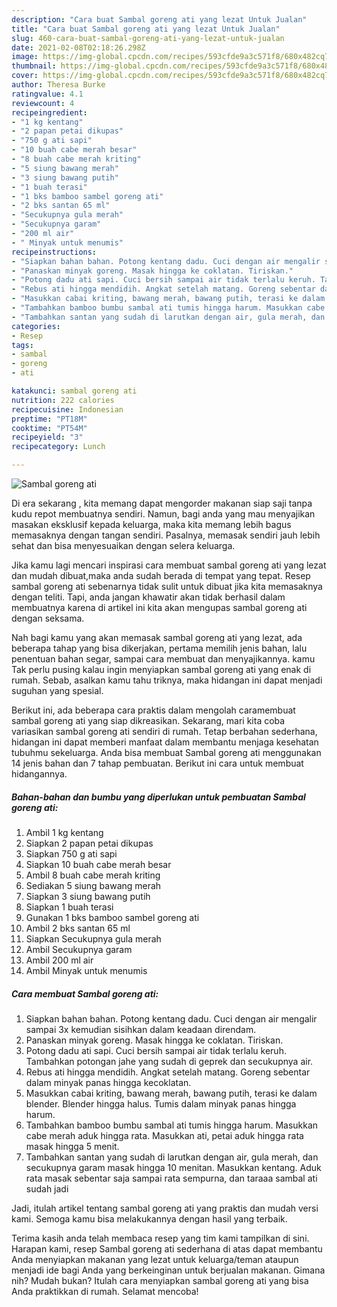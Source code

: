 ```yaml
---
description: "Cara buat Sambal goreng ati yang lezat Untuk Jualan"
title: "Cara buat Sambal goreng ati yang lezat Untuk Jualan"
slug: 460-cara-buat-sambal-goreng-ati-yang-lezat-untuk-jualan
date: 2021-02-08T02:18:26.298Z
image: https://img-global.cpcdn.com/recipes/593cfde9a3c571f8/680x482cq70/sambal-goreng-ati-foto-resep-utama.jpg
thumbnail: https://img-global.cpcdn.com/recipes/593cfde9a3c571f8/680x482cq70/sambal-goreng-ati-foto-resep-utama.jpg
cover: https://img-global.cpcdn.com/recipes/593cfde9a3c571f8/680x482cq70/sambal-goreng-ati-foto-resep-utama.jpg
author: Theresa Burke
ratingvalue: 4.1
reviewcount: 4
recipeingredient:
- "1 kg kentang"
- "2 papan petai dikupas"
- "750 g ati sapi"
- "10 buah cabe merah besar"
- "8 buah cabe merah kriting"
- "5 siung bawang merah"
- "3 siung bawang putih"
- "1 buah terasi"
- "1 bks bamboo sambel goreng ati"
- "2 bks santan 65 ml"
- "Secukupnya gula merah"
- "Secukupnya garam"
- "200 ml air"
- " Minyak untuk menumis"
recipeinstructions:
- "Siapkan bahan bahan. Potong kentang dadu. Cuci dengan air mengalir sampai 3x kemudian sisihkan dalam keadaan direndam."
- "Panaskan minyak goreng. Masak hingga ke coklatan. Tiriskan."
- "Potong dadu ati sapi. Cuci bersih sampai air tidak terlalu keruh. Tambahkan potongan jahe yang sudah di geprek dan secukupnya air."
- "Rebus ati hingga mendidih. Angkat setelah matang. Goreng sebentar dalam minyak panas hingga kecoklatan."
- "Masukkan cabai kriting, bawang merah, bawang putih, terasi ke dalam blender. Blender hingga halus. Tumis dalam minyak panas hingga harum."
- "Tambahkan bamboo bumbu sambal ati tumis hingga harum. Masukkan cabe merah aduk hingga rata. Masukkan ati, petai aduk hingga rata masak hingga 5 menit."
- "Tambahkan santan yang sudah di larutkan dengan air, gula merah, dan secukupnya garam masak hingga 10 menitan. Masukkan kentang. Aduk rata masak sebentar saja sampai rata sempurna, dan taraaa sambal ati sudah jadi"
categories:
- Resep
tags:
- sambal
- goreng
- ati

katakunci: sambal goreng ati 
nutrition: 222 calories
recipecuisine: Indonesian
preptime: "PT18M"
cooktime: "PT54M"
recipeyield: "3"
recipecategory: Lunch

---
```



![Sambal goreng ati](https://img-global.cpcdn.com/recipes/593cfde9a3c571f8/680x482cq70/sambal-goreng-ati-foto-resep-utama.jpg)

Di era  sekarang , kita memang dapat mengorder makanan siap saji tanpa kudu repot membuatnya sendiri. Namun, bagi anda yang mau menyajikan masakan eksklusif kepada keluarga, maka kita memang lebih bagus memasaknya dengan tangan sendiri. Pasalnya, memasak sendiri jauh lebih sehat dan bisa menyesuaikan dengan selera keluarga.

Jika kamu lagi mencari inspirasi cara membuat sambal goreng ati yang lezat dan mudah dibuat,maka anda sudah berada di tempat yang tepat. Resep sambal goreng ati  sebenarnya tidak sulit untuk dibuat jika kita memasaknya dengan teliti. Tapi, anda jangan khawatir akan tidak berhasil dalam membuatnya 
karena di artikel ini kita akan mengupas sambal goreng ati dengan seksama.  



Nah bagi kamu yang akan memasak sambal goreng ati yang lezat, ada beberapa tahap yang bisa dikerjakan, pertama memilih jenis bahan, lalu penentuan bahan segar, sampai cara membuat dan menyajikannya. kamu Tak perlu pusing kalau ingin menyiapkan sambal goreng ati yang enak di rumah. Sebab, asalkan kamu  tahu triknya, maka hidangan ini dapat menjadi suguhan yang spesial.

Berikut ini, ada beberapa cara praktis  dalam mengolah caramembuat sambal goreng ati yang siap dikreasikan. Sekarang, mari kita coba variasikan sambal goreng ati sendiri di rumah. Tetap berbahan sederhana, hidangan ini dapat memberi manfaat dalam membantu menjaga kesehatan tubuhmu sekeluarga. Anda bisa membuat Sambal goreng ati menggunakan 14 jenis bahan dan 7 tahap pembuatan. Berikut ini cara untuk membuat hidangannya.

<!--inarticleads1-->

##### Bahan-bahan dan bumbu yang diperlukan untuk pembuatan Sambal goreng ati:

1. Ambil 1 kg kentang
1. Siapkan 2 papan petai dikupas
1. Siapkan 750 g ati sapi
1. Siapkan 10 buah cabe merah besar
1. Ambil 8 buah cabe merah kriting
1. Sediakan 5 siung bawang merah
1. Siapkan 3 siung bawang putih
1. Siapkan 1 buah terasi
1. Gunakan 1 bks bamboo sambel goreng ati
1. Ambil 2 bks santan 65 ml
1. Siapkan Secukupnya gula merah
1. Ambil Secukupnya garam
1. Ambil 200 ml air
1. Ambil  Minyak untuk menumis




<!--inarticleads2-->

##### Cara membuat Sambal goreng ati:

1. Siapkan bahan bahan. Potong kentang dadu. Cuci dengan air mengalir sampai 3x kemudian sisihkan dalam keadaan direndam.
1. Panaskan minyak goreng. Masak hingga ke coklatan. Tiriskan.
1. Potong dadu ati sapi. Cuci bersih sampai air tidak terlalu keruh. Tambahkan potongan jahe yang sudah di geprek dan secukupnya air.
1. Rebus ati hingga mendidih. Angkat setelah matang. Goreng sebentar dalam minyak panas hingga kecoklatan.
1. Masukkan cabai kriting, bawang merah, bawang putih, terasi ke dalam blender. Blender hingga halus. Tumis dalam minyak panas hingga harum.
1. Tambahkan bamboo bumbu sambal ati tumis hingga harum. Masukkan cabe merah aduk hingga rata. Masukkan ati, petai aduk hingga rata masak hingga 5 menit.
1. Tambahkan santan yang sudah di larutkan dengan air, gula merah, dan secukupnya garam masak hingga 10 menitan. Masukkan kentang. Aduk rata masak sebentar saja sampai rata sempurna, dan taraaa sambal ati sudah jadi




Jadi, itulah artikel tentang  sambal goreng ati  yang praktis dan mudah versi kami. Semoga kamu bisa melakukannya dengan hasil yang terbaik. 

Terima kasih anda telah membaca resep yang tim kami tampilkan di sini. Harapan kami, resep  Sambal goreng ati sederhana di atas dapat membantu Anda menyiapkan makanan yang lezat untuk keluarga/teman ataupun menjadi ide bagi Anda yang berkeinginan untuk berjualan makanan. Gimana nih? Mudah bukan? Itulah cara menyiapkan sambal goreng ati yang bisa Anda praktikkan di rumah. Selamat mencoba!

